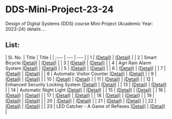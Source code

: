 # DDS-Mini-Project-23-24
Design of Digital Systems (DDS) course Mini-Project (Academic Year: 2023-24) details ...

## List:

| Sl. No. | Title | Title |
| ;--- | --- | --- |
| 1 | [(Detail)]() | [(Detail)]() |
| 2 | Smart Bicycle [(Detail)]() | [(Detail)]() |
| 3 | [(Detail)]() | [(Detail)]() |
| 4 | Agri Rain Alarm System [(Detail)]() | [(Detail)]() |
| 5 | [(Detail)]() | [(Detail)]() |
| 6 | [(Detail)]() | [(Detail)]() |
| 7 | [(Detail)]() | [(Detail)]() |
| 8 | Automatic Visitor Counter [(Detail)](https://github.com/brcnitk/DDS-Mini-Project-23-24/tree/main/Team-2) | [(Detail)]() |
| 9 | [(Detail)]() | [(Detail)]() |
| 10 | [(Detail)]() | [(Detail)]() |
| 11 | [(Detail)]() | [(Detail)]() |
| 12 | Enhanced Security Locking System [(Detail)]() | [(Detail)]() |
| 13 | [(Detail)]() | [(Detail)]() |
| 14 | Automatic Night Light [(Detail)]() | [(Detail)]() |
| 15 | [(Detail)]() | [(Detail)]() |
| 16 | [(Detail)]() | [(Detail)]() |
| 17 | [(Detail)]() | [(Detail)]() |
| 18 | [(Detail)]() | [(Detail)]() |
| 19 | [(Detail)]() | [(Detail)]() |
| 20 | [(Detail)]() | [(Detail)]() |
| 21 | [(Detail)]() | [(Detail)]() |
| 22 | [(Detail)]() | [(Detail)]() |
| 23 | LED Catcher - A Game of Reflexes [(Detail)]() | [(Detail)]() |
